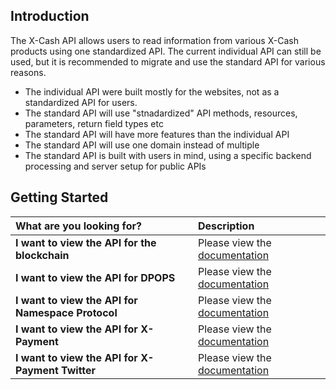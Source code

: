 ## Introduction

The X-Cash API allows users to read information from various X-Cash products using one standardized API. The current individual API can still be used, but it is recommended to migrate and use the standard API for various reasons.

* The individual API were built mostly for the websites, not as a standardized API for users.
* The standard API will use "stnadardized" API methods, resources, parameters, return field types etc
* The standard API will have more features than the individual API
* The standard API will use one domain instead of multiple
* The standard API is built with users in mind, using a specific backend processing and server setup for public APIs

## Getting Started

<table>
  <thead>
    <tr>
      <th style="text-align:left">What are you looking for?</th>
      <th style="text-align:left">Description</th>
    </tr>
  </thead>
  <tbody>
    <tr>
      <td style="text-align:left"><b>I want to view the API for the blockchain</b>
      </td>
      <td style="text-align:left">Please view the <a href="blockchain.md">documentation</a></td>
    </tr>
    <tr>
      <td style="text-align:left"><b>I want to view the API for DPOPS</b>
      </td>
      <td style="text-align:left">Please view the <a href="dpops.md">documentation</a></td>
    </tr>
    <tr>
      <td style="text-align:left"><b>I want to view the API for Namespace Protocol</b>
      </td>
      <td style="text-align:left">Please view the <a href="namespace.md">documentation</a></td>
    </tr>
    <tr>
      <td style="text-align:left"><b>I want to view the API for X-Payment</b>
      </td>
      <td style="text-align:left">Please view the <a href="xpayment.md">documentation</a></td>
    </tr>
    <tr>
      <td style="text-align:left"><b>I want to view the API for X-Payment Twitter</b>
      </td>
      <td style="text-align:left">Please view the <a href="xpayment-twitter.md">documentation</a></td>
    </tr>
    <tr>
  </tbody>
</table>
